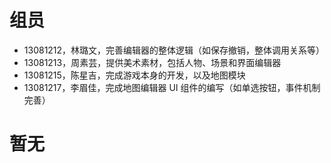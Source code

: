 # 组员
* 13081212，林璐文，完善编辑器的整体逻辑（如保存撤销，整体调用关系等）
* 13081213，周素芸，提供美术素材，包括人物、场景和界面编辑器
* 13081215，陈星吉，完成游戏本身的开发，以及地图模块
* 13081217，李眉佳，完成地图编辑器 UI 组件的编写（如单选按钮，事件机制完善）

# 暂无
